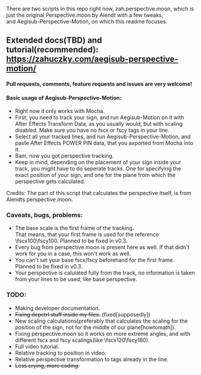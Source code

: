 There are two scripts in this repo right now, zah.perspective.moon, which is just the original Perspective.moon by Alendt with a few tweaks, <br>and Aegisub-Perspective-Motion, on which this readme focuses.

## Extended docs(TBD) and tutorial(recommended): https://zahuczky.com/aegisub-perspective-motion/

#### Pull requests, comments, feature requests and issues are very welcome!

#### Basic usage of Aegisub-Perspective-Motion:<br>

- Right now it only works with Mocha.<br>
- First, you need to track your sign, and run Aegisub-Motion on it with After Effects Transform Data, as you usually would, but with scaling disabled. Make sure you have no fscx or fscy tags in your line.<br>
- Select all your tracked lines, and run Aegisub-Perspective-Motion, and paste After Effects POWER PIN data, that you axported from Mocha into it.<br>
- Bam, now you got perspective tracking.<br>
- Keep in mind, depending on the placement of your sign inside your track, you might have to do seperate tracks. One for specifying the exact position of your sign, and one for the plane from which the perspective gets calculated. 

Credits: The part of this script that calculates the perspective itself, is from Alendts perspective.moon. 

### Caveats, bugs, problems:<br>
- The base scale is the first frame of the tracking.<br>
    That means, that your first frame is used for the reference \fscx100\fscy100. Planned to be fixed in v0.3.
- Every bug from perspective.moon is present here as well. If that didn't work for you in a case, this won't work as well.
- You can't set your base fscx/fscy beforehand for the first frame. Planned to be fixed in v0.3.
- Your perspective is calulated fully from the track, no information is taken from your lines to be used, like base perspective.


### TODO:<br>
- Making developer documentation.<br>
- ~~Fixing depctrl stuff inside my files.~~ (fixed[supposedly])<br>
- New scaling calculations(preferably that calculates the scaling for the position of the sign, not for the middle of our plane[howtomath]).<br>
- Fixing perspective.moon so it works on more extreme angles, and with different fscx and fscy scalings(like \fscx120\fscy180).<br>
- Full video tutorial.<br>
- Relative tracking to position in video. <br>
- Relative perspective transformation to tags already in the line.<br>
- ~~Less crying, more coding.~~
